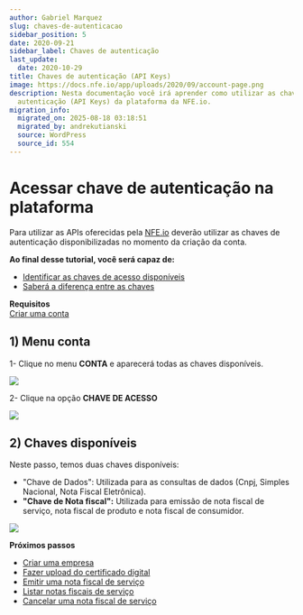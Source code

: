 ```yaml
---
author: Gabriel Marquez
slug: chaves-de-autenticacao
sidebar_position: 5
date: 2020-09-21
sidebar_label: Chaves de autenticação
last_update:
  date: 2020-10-29
title: Chaves de autenticação (API Keys)
image: https://docs.nfe.io/app/uploads/2020/09/account-page.png
description: Nesta documentação você irá aprender como utilizar as chaves de
  autenticação (API Keys) da plataforma da NFE.io.
migration_info:
  migrated_on: 2025-08-18 03:18:51
  migrated_by: andrekutianski
  source: WordPress
  source_id: 554
---
```


# Acessar chave de autenticação na plataforma

Para utilizar as APIs oferecidas pela [NFE.io][4] deverão utilizar as chaves de autenticação disponibilizadas no momento da criação da conta.

**Ao final desse tutorial, você será capaz de:**

* [Identificar as chaves de acesso disponíveis][5]
* [Saberá a diferença entre as chaves][6]

**Requisitos**  
[Criar uma conta][7]

## 1) Menu conta

1- Clique no menu **CONTA** e aparecerá todas as chaves disponíveis.

![](/static/docs/plataforma/account-page.png)

2- Clique na opção **CHAVE DE ACESSO**

![](/static/docs/plataforma/access-key-option.png)

## 2) Chaves disponíveis

Neste passo, temos duas chaves disponíveis:

* "Chave de Dados": Utilizada para as consultas de dados (Cnpj, Simples Nacional, Nota Fiscal Eletrônica).
* **"Chave de Nota fiscal":** Utilizada para emissão de nota fiscal de serviço, nota fiscal de produto e nota fiscal de consumidor.

![](/static/docs/plataforma/access-key.png)

**Próximos passos**

* [Criar uma empresa][8]
* [Fazer upload do certificado digital][9]
* [Emitir uma nota fiscal de serviço][10]
* [Listar notas fiscais de serviço][11]
* [Cancelar uma nota fiscal de serviço][12]

[1]: #Acessar%5Fchave%5Fde%5Fautenticacao%5Fna%5Fplataforma
[2]: #1%5FMenu%5Fconta
[3]: #2%5FChaves%5Fdisponiveis
[4]: https://nfe.io/docs
[5]: https://docs.nfe.io/documentacao/nossa-plataforma/chaves-de-autenticacao/#1%5FMenu%5Fconta
[6]: https://docs.nfe.io/documentacao/nossa-plataforma/chaves-de-autenticacao/#2%5FChaves%5Fdisponiveis
[7]: https://docs.nfe.io/documentacao/nossa-plataforma/criar-conta/
[8]: https://docs.nfe.io/documentacao/nossa-plataforma/criar-empresa/
[9]: https://docs.nfe.io/documentacao/nossa-plataforma/upload-certificado/
[10]: https://docs.nfe.io/documentacao/nossa-plataforma/nota-fiscal-servico/emitir-nota-servico/
[11]: https://docs.nfe.io/documentacao/nossa-plataforma/nota-fiscal-servico/listar-notas-servico/
[12]: https://docs.nfe.io/documentacao/nossa-plataforma/nota-fiscal-servico/cancelar-nota-servico/
